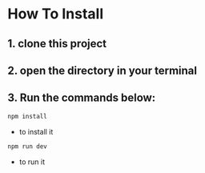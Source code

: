 # How To Install
## 1. clone this project
## 2. open the directory in your terminal
## 3. Run the commands below: 
```bash 
npm install
```
 * to install it
```bash
npm run dev
```
 * to run it
